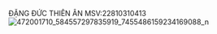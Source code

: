 ĐẶNG ĐỨC THIÊN ÂN 
MSV:22810310413
![472001710_584557297835919_7455486159234169088_n](https://github.com/user-attachments/assets/4c39ec0f-e509-441b-9c68-453c5f99defa)
